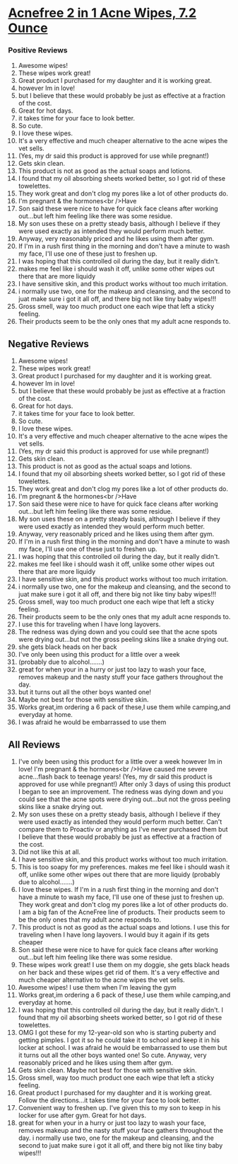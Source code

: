 # [Acnefree 2 in 1 Acne Wipes, 7.2 Ounce](https://products.checkmycream.com/products/Acnefree-2-in-1-Acne-Wipes-7.2-Ounce.html)

### Positive Reviews

<ol>
      <li>Awesome wipes!</li>
      <li>These wipes work great!</li>
      <li>Great product I purchased for my daughter and it is working great.</li>
      <li>however Im in love!</li>
      <li>but I believe that these would probably be just as effective at a fraction of the cost.</li>
      <li>Great for hot days.</li>
      <li>it takes time for your face to look better.</li>
      <li>So cute.</li>
      <li>I love these wipes.  </li>
      <li>It&#x27;s a  very effective  and much cheaper alternative  to the acne wipes the vet  sells.</li>
      <li>(Yes, my dr said this product is approved for use while pregnant!)</li>
      <li>Gets skin clean.</li>
      <li>This product is not as good as the actual soaps and lotions.</li>
      <li>I found that my oil absorbing sheets worked better, so I got rid of these towelettes.</li>
      <li>They work great and don&#x27;t clog my pores like a lot of other products do.  </li>
      <li>I&#x27;m pregnant &amp; the hormones&lt;br /&gt;Have</li>
      <li>Son said these were nice to have for quick face cleans after working out...but left him feeling like there was some residue.</li>
      <li>My son uses these on a pretty steady basis, although I believe if they were used exactly as intended they would perform much better.  </li>
      <li>Anyway, very reasonably priced and he likes using them after gym.</li>
      <li>If I&#x27;m in a rush first thing in the morning and don&#x27;t have a minute to wash my face, I&#x27;ll use one of these just to freshen up.  </li>
      <li>I was hoping that this controlled oil during the day, but it really didn&#x27;t.</li>
      <li>makes me feel like i should wash it off, unlike some other wipes out there that are more liquidy</li>
      <li>I have sensitive skin, and this product works without too much irritation.</li>
      <li>i normally use two, one for the makeup and cleansing, and the second to juat make sure i got it all off, and there big not like tiny baby wipes!!!</li>
      <li>Gross smell, way too much product one each wipe that left a sticky feeling.</li>
      <li>Their products seem to be the only ones that my adult acne responds to.</li>
</ol>


<h2>Negative Reviews</h2>
<ol>
<li> Awesome wipes!</li>
<li> These wipes work great!</li>
<li> Great product I purchased for my daughter and it is working great.</li>
<li> however Im in love!</li>
<li> but I believe that these would probably be just as effective at a fraction of the cost.</li>
<li> Great for hot days.</li>
<li> it takes time for your face to look better.</li>
<li> So cute.</li>
<li> I love these wipes.  </li>
<li> It&#x27;s a  very effective  and much cheaper alternative  to the acne wipes the vet  sells.</li>
<li> (Yes, my dr said this product is approved for use while pregnant!)</li>
<li> Gets skin clean.</li>
<li> This product is not as good as the actual soaps and lotions.</li>
<li> I found that my oil absorbing sheets worked better, so I got rid of these towelettes.</li>
<li> They work great and don&#x27;t clog my pores like a lot of other products do.  </li>
<li> I&#x27;m pregnant &amp; the hormones&lt;br /&gt;Have</li>
<li> Son said these were nice to have for quick face cleans after working out...but left him feeling like there was some residue.</li>
<li> My son uses these on a pretty steady basis, although I believe if they were used exactly as intended they would perform much better.  </li>
<li> Anyway, very reasonably priced and he likes using them after gym.</li>
<li> If I&#x27;m in a rush first thing in the morning and don&#x27;t have a minute to wash my face, I&#x27;ll use one of these just to freshen up.  </li>
<li> I was hoping that this controlled oil during the day, but it really didn&#x27;t.</li>
<li> makes me feel like i should wash it off, unlike some other wipes out there that are more liquidy</li>
<li> I have sensitive skin, and this product works without too much irritation.</li>
<li> i normally use two, one for the makeup and cleansing, and the second to juat make sure i got it all off, and there big not like tiny baby wipes!!!</li>
<li> Gross smell, way too much product one each wipe that left a sticky feeling.</li>
<li> Their products seem to be the only ones that my adult acne responds to.</li>
<li> I use this for traveling when I have long layovers.</li>
<li> The redness was dying down and you could see that the acne spots were drying out...but not the gross peeling skins like a snake drying out.</li>
<li> she gets black heads on her back</li>
<li> I&#x27;ve only been using this product for a little over a week</li>
<li> (probably due to alcohol.......)</li>
<li> great for when your in a hurry or just too lazy to wash your face, removes makeup and the nasty stuff your face gathers throughout the day.</li>
<li> but it turns out all the other boys wanted one!</li>
<li> Maybe not best for those with sensitive skin.</li>
<li> Works great,im ordering a 6 pack of these,I use them while camping,and everyday at home.</li>
<li> I was afraid he would be embarrassed to use them</li>
</ol>

<h2>All Reviews</h2>

<ol>
    <li> I&#x27;ve only been using this product for a little over a week however Im in love! I&#x27;m pregnant &amp; the hormones&lt;br /&gt;Have caused me severe acne...flash back to teenage years! (Yes, my dr said this product is approved for use while pregnant!) After only 3 days of using this product I began to see an improvement. The redness was dying down and you could see that the acne spots were drying out...but not the gross peeling skins like a snake drying out.</li>
    <li> My son uses these on a pretty steady basis, although I believe if they were used exactly as intended they would perform much better.  Can&#x27;t compare them to Proactiv or anything as I&#x27;ve never purchased them but I believe that these would probably be just as effective at a fraction of the cost.</li>
    <li> Did not like this at all.</li>
    <li> I have sensitive skin, and this product works without too much irritation.</li>
    <li> This is too soapy for my preferences.  makes me feel like i should wash it off, unlike some other wipes out there that are more liquidy (probably due to alcohol.......)</li>
    <li> I love these wipes.  If I&#x27;m in a rush first thing in the morning and don&#x27;t have a minute to wash my face, I&#x27;ll use one of these just to freshen up.  They work great and don&#x27;t clog my pores like a lot of other products do.  I am a big fan of the AcneFree line of products.  Their products seem to be the only ones that my adult acne responds to.</li>
    <li> This product is not as good as the actual soaps and lotions. I use this for traveling when I have long layovers. I would buy it again if its gets cheaper</li>
    <li> Son said these were nice to have for quick face cleans after working out...but left him feeling like there was some residue.</li>
    <li> These wipes work great! I use them on my doggie,  she gets black heads on her back and  these  wipes  get rid of them. It&#x27;s a  very effective  and much cheaper alternative  to the acne wipes the vet  sells.</li>
    <li> Awesome wipes! I use them when I&#x27;m leaving the gym</li>
    <li> Works great,im ordering a 6 pack of these,I use them while camping,and everyday at home.</li>
    <li> I was hoping that this controlled oil during the day, but it really didn&#x27;t. I found that my oil absorbing sheets worked better, so I got rid of these towelettes.</li>
    <li> OMG I got these for my 12-year-old son who is starting puberty and getting pimples. I got it so he could take it to school and keep it in his locker at school. I was afraid he would be embarrassed to use them but it turns out all the other boys wanted one! So cute. Anyway, very reasonably priced and he likes using them after gym.</li>
    <li> Gets skin clean. Maybe not best for those with sensitive skin.</li>
    <li> Gross smell, way too much product one each wipe that left a sticky feeling.</li>
    <li> Great product I purchased for my daughter and it is working great. Follow the directions...it takes time for your face to look better.</li>
    <li> Convenient way to freshen up.  I&#x27;ve given this to my son to keep in his locker for use after gym.  Great for hot days.</li>
    <li> great for when your in a hurry or just too lazy to wash your face, removes makeup and the nasty stuff your face gathers throughout the day. i normally use two, one for the makeup and cleansing, and the second to juat make sure i got it all off, and there big not like tiny baby wipes!!!</li>
</ol>




